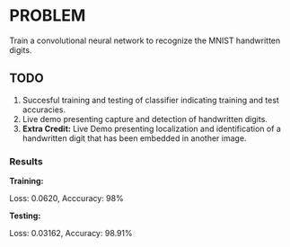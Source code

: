 # PROBLEM
Train a convolutional neural network to recognize the MNIST handwritten 
digits. 

## TODO
1. Succesful training and testing of classifier indicating training and 
test accuracies. 
2. Live demo presenting capture and detection of handwritten digits.
3. **Extra Credit:** Live Demo presenting localization and 
identification of 
a handwritten digit that has been embedded in another image. 


### Results

**Training:** 

Loss: 0.0620, Acccuracy: 98%

**Testing:**

Loss: 0.03162, Accuracy: 98.91%

